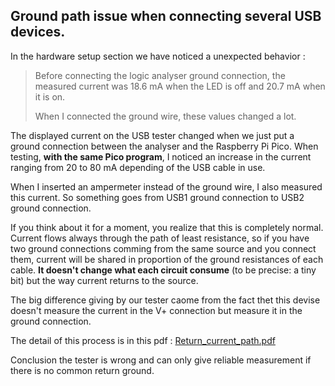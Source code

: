 ## Ground path issue when connecting several USB devices.

In the hardware setup section we have noticed a unexpected behavior :

> Before connecting the logic analyser ground connection, the measured current was 18.6 mA when the LED is off and 20.7 mA when it is on.
> 
> When I connected the ground wire, these values changed a lot.

The displayed current on the USB tester changed when we just put a ground connection between the analyser and the Raspberry Pi Pico. 
When testing, **with the same Pico program**, I noticed an increase in the current ranging from 20 to 80 mA depending of the USB cable in use.

When I inserted an ampermeter instead of the ground wire, I also measured this current. So something goes from USB1 ground connection to USB2 ground connection.

If you think about it for a moment, you realize that this is completely normal. Current flows always through the path of least resistance, so if you have two ground connections comming from the same source and you connect them, current will be shared in proportion of the ground resistances of each cable. **It doesn't change what each circuit consume** (to be precise: a tiny bit) but the way current returns to the source.

The big difference giving by our tester caome from the fact thet this devise doesn't measure the current in the V+ connection but measure it in the ground connection.

The detail of this process is in this pdf : [Return_current_path.pdf](Return_current_path.pdf)

Conclusion the tester is wrong and can only give reliable measurement if there is no common return ground.

